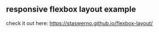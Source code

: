 ## responsive flexbox layout example

check it out here: https://staswerno.github.io/flexbox-layout/
